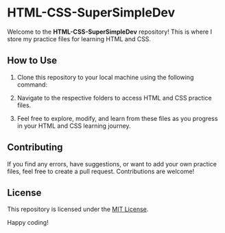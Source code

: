 # HTML-CSS-SuperSimpleDev

Welcome to the **HTML-CSS-SuperSimpleDev** repository! This is where I store my practice files for learning HTML and CSS.


## How to Use

1. Clone this repository to your local machine using the following command:

2. Navigate to the respective folders to access HTML and CSS practice files.

3. Feel free to explore, modify, and learn from these files as you progress in your HTML and CSS learning journey.

## Contributing

If you find any errors, have suggestions, or want to add your own practice files, feel free to create a pull request. Contributions are welcome!

## License

This repository is licensed under the [MIT License](/LICENSE).

Happy coding!

